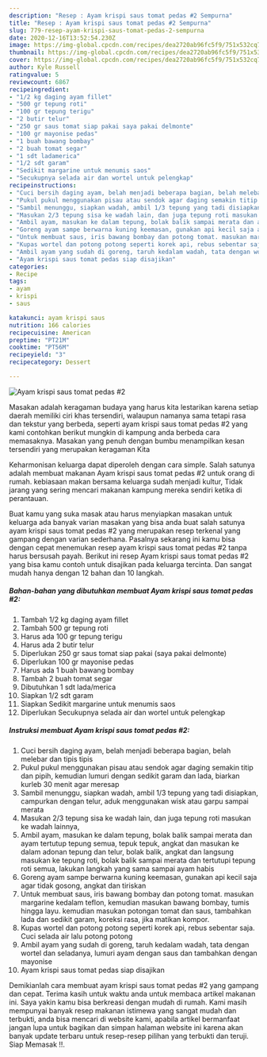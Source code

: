 ```yaml
---
description: "Resep : Ayam krispi saus tomat pedas #2 Sempurna"
title: "Resep : Ayam krispi saus tomat pedas #2 Sempurna"
slug: 779-resep-ayam-krispi-saus-tomat-pedas-2-sempurna
date: 2020-12-16T13:52:54.230Z
image: https://img-global.cpcdn.com/recipes/dea2720ab96fc5f9/751x532cq70/ayam-krispi-saus-tomat-pedas-2-foto-resep-utama.jpg
thumbnail: https://img-global.cpcdn.com/recipes/dea2720ab96fc5f9/751x532cq70/ayam-krispi-saus-tomat-pedas-2-foto-resep-utama.jpg
cover: https://img-global.cpcdn.com/recipes/dea2720ab96fc5f9/751x532cq70/ayam-krispi-saus-tomat-pedas-2-foto-resep-utama.jpg
author: Kyle Russell
ratingvalue: 5
reviewcount: 6867
recipeingredient:
- "1/2 kg daging ayam fillet"
- "500 gr tepung roti"
- "100 gr tepung terigu"
- "2 butir telur"
- "250 gr saus tomat siap pakai saya pakai delmonte"
- "100 gr mayonise pedas"
- "1 buah bawang bombay"
- "2 buah tomat segar"
- "1 sdt ladamerica"
- "1/2 sdt garam"
- "Sedikit margarine untuk menumis saos"
- "Secukupnya selada air dan wortel untuk pelengkap"
recipeinstructions:
- "Cuci bersih daging ayam, belah menjadi beberapa bagian, belah melebar dan tipis tipis"
- "Pukul pukul menggunakan pisau atau sendok agar daging semakin titip dan pipih, kemudian lumuri dengan sedikit garam dan lada, biarkan kurleb 30 menit agar meresap"
- "Sambil menunggu, siapkan wadah, ambil 1/3 tepung yang tadi disiapkan, campurkan dengan telur, aduk menggunakan wisk atau garpu sampai merata"
- "Masukan 2/3 tepung sisa ke wadah lain, dan juga tepung roti masukan ke wadah lainnya,"
- "Ambil ayam, masukan ke dalam tepung, bolak balik sampai merata dan ayam tertutup tepung semua, tepuk tepuk, angkat dan masukan ke dalam adonan tepung dan telur, bolak balik, angkat dan langsung masukan ke tepung roti, bolak balik sampai merata dan tertutupi tepung roti semua, lakukan langkah yang sama sampai ayam habis"
- "Goreng ayam sampe berwarna kuning keemasan, gunakan api kecil saja agar tidak gosong, angkat dan tiriskan"
- "Untuk membuat saus, iris bawang bombay dan potong tomat. masukan margarine kedalam teflon, kemudian masukan bawang bombay, tumis hingga layu. kemudian masukan potongan tomat dan saus, tambahkan lada dan sedikit garam, koreksi rasa, jika matikan kompor."
- "Kupas wortel dan potong potong seperti korek api, rebus sebentar saja. Cuci selada air lalu potong potong"
- "Ambil ayam yang sudah di goreng, taruh kedalam wadah, tata dengan wortel dan seladanya, lumuri ayam dengan saus dan tambahkan dengan mayonise"
- "Ayam krispi saus tomat pedas siap disajikan"
categories:
- Recipe
tags:
- ayam
- krispi
- saus

katakunci: ayam krispi saus 
nutrition: 166 calories
recipecuisine: American
preptime: "PT21M"
cooktime: "PT56M"
recipeyield: "3"
recipecategory: Dessert

---
```



![Ayam krispi saus tomat pedas #2](https://img-global.cpcdn.com/recipes/dea2720ab96fc5f9/751x532cq70/ayam-krispi-saus-tomat-pedas-2-foto-resep-utama.jpg)

Masakan adalah keragaman budaya yang harus kita lestarikan karena setiap daerah memiliki ciri khas tersendiri, walaupun namanya sama tetapi rasa dan tekstur yang berbeda, seperti ayam krispi saus tomat pedas #2 yang kami contohkan berikut mungkin di kampung anda berbeda cara memasaknya. Masakan yang penuh dengan bumbu menampilkan kesan tersendiri yang merupakan keragaman Kita



Keharmonisan keluarga dapat diperoleh dengan cara simple. Salah satunya adalah membuat makanan Ayam krispi saus tomat pedas #2 untuk orang di rumah. kebiasaan makan bersama keluarga sudah menjadi kultur, Tidak jarang yang sering mencari makanan kampung mereka sendiri ketika di perantauan.

Buat kamu yang suka masak atau harus menyiapkan masakan untuk keluarga ada banyak varian masakan yang bisa anda buat salah satunya ayam krispi saus tomat pedas #2 yang merupakan resep terkenal yang gampang dengan varian sederhana. Pasalnya sekarang ini kamu bisa dengan cepat menemukan resep ayam krispi saus tomat pedas #2 tanpa harus bersusah payah.
Berikut ini resep Ayam krispi saus tomat pedas #2 yang bisa kamu contoh untuk disajikan pada keluarga tercinta. Dan sangat mudah hanya dengan 12 bahan dan 10 langkah.


<!--inarticleads1-->

##### Bahan-bahan yang dibutuhkan membuat Ayam krispi saus tomat pedas #2:

1. Tambah 1/2 kg daging ayam fillet
1. Tambah 500 gr tepung roti
1. Harus ada 100 gr tepung terigu
1. Harus ada 2 butir telur
1. Diperlukan 250 gr saus tomat siap pakai (saya pakai delmonte)
1. Diperlukan 100 gr mayonise pedas
1. Harus ada 1 buah bawang bombay
1. Tambah 2 buah tomat segar
1. Dibutuhkan 1 sdt lada/merica
1. Siapkan 1/2 sdt garam
1. Siapkan Sedikit margarine untuk menumis saos
1. Diperlukan Secukupnya selada air dan wortel untuk pelengkap




<!--inarticleads2-->

##### Instruksi membuat  Ayam krispi saus tomat pedas #2:

1. Cuci bersih daging ayam, belah menjadi beberapa bagian, belah melebar dan tipis tipis
1. Pukul pukul menggunakan pisau atau sendok agar daging semakin titip dan pipih, kemudian lumuri dengan sedikit garam dan lada, biarkan kurleb 30 menit agar meresap
1. Sambil menunggu, siapkan wadah, ambil 1/3 tepung yang tadi disiapkan, campurkan dengan telur, aduk menggunakan wisk atau garpu sampai merata
1. Masukan 2/3 tepung sisa ke wadah lain, dan juga tepung roti masukan ke wadah lainnya,
1. Ambil ayam, masukan ke dalam tepung, bolak balik sampai merata dan ayam tertutup tepung semua, tepuk tepuk, angkat dan masukan ke dalam adonan tepung dan telur, bolak balik, angkat dan langsung masukan ke tepung roti, bolak balik sampai merata dan tertutupi tepung roti semua, lakukan langkah yang sama sampai ayam habis
1. Goreng ayam sampe berwarna kuning keemasan, gunakan api kecil saja agar tidak gosong, angkat dan tiriskan
1. Untuk membuat saus, iris bawang bombay dan potong tomat. masukan margarine kedalam teflon, kemudian masukan bawang bombay, tumis hingga layu. kemudian masukan potongan tomat dan saus, tambahkan lada dan sedikit garam, koreksi rasa, jika matikan kompor.
1. Kupas wortel dan potong potong seperti korek api, rebus sebentar saja. Cuci selada air lalu potong potong
1. Ambil ayam yang sudah di goreng, taruh kedalam wadah, tata dengan wortel dan seladanya, lumuri ayam dengan saus dan tambahkan dengan mayonise
1. Ayam krispi saus tomat pedas siap disajikan




Demikianlah cara membuat ayam krispi saus tomat pedas #2 yang gampang dan cepat. Terima kasih untuk waktu anda untuk membaca artikel makanan ini. Saya yakin kamu bisa berkreasi dengan mudah di rumah. Kami masih mempunyai banyak resep makanan istimewa yang sangat mudah dan terbukti, anda bisa mencari di website kami, apabila artikel bermanfaat jangan lupa untuk bagikan dan simpan halaman website ini karena akan banyak update terbaru untuk resep-resep pilihan yang terbukti dan teruji. Siap Memasak !!. 
